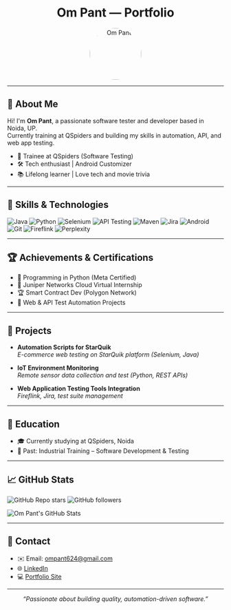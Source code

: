 <!-- Om Pant — Portfolio inspired README.md -->

<h1 align="center">Om Pant — Portfolio</h1>
<p align="center">
  <img src="https://avatars.githubusercontent.com/u/69330741?v=4" width="120" style="border-radius:50%" alt="Om Pant"/>

  
</p>

---

## 👤 About Me

Hi! I'm **Om Pant**, a passionate software tester and developer based in Noida, UP.  
Currently training at QSpiders and building my skills in automation, API, and web app testing.

- 💼 Trainee at QSpiders (Software Testing)
- 🛠️ Tech enthusiast | Android Customizer
- 📚 Lifelong learner | Love tech and movie trivia

---

## 🚀 Skills & Technologies

<!-- Colorful Skill Badges -->
![Java](https://img.shields.io/badge/Java-ED8B00?style=for-the-badge&logo=java&logoColor=white)
![Python](https://img.shields.io/badge/Python-3776AB?style=for-the-badge&logo=python&logoColor=white)
![Selenium](https://img.shields.io/badge/Selenium-43B02A?style=for-the-badge&logo=selenium&logoColor=white)
![API Testing](https://img.shields.io/badge/API%20Testing-6DB33F?style=for-the-badge)
![Maven](https://img.shields.io/badge/Maven-C71A36?style=for-the-badge&logo=apachemaven)
![Jira](https://img.shields.io/badge/Jira-0052CC?style=for-the-badge&logo=jira)
![Android](https://img.shields.io/badge/Android-3DDC84?style=for-the-badge&logo=android)
![Git](https://img.shields.io/badge/Git-F05032?style=for-the-badge&logo=git&logoColor=white)
![Fireflink](https://img.shields.io/badge/Fireflink-ffb300?style=for-the-badge)
![Perplexity](https://img.shields.io/badge/Perplexity-000000?style=for-the-badge)

---

## 🏆 Achievements & Certifications

- 🏅 Programming in Python (Meta Certified)
- 📄 Juniper Networks Cloud Virtual Internship
- 🏆 Smart Contract Dev (Polygon Network)
- 🔎 Web & API Test Automation Projects

---

## 📂 Projects

- **Automation Scripts for StarQuik**  
  _E-commerce web testing on StarQuik platform (Selenium, Java)_

- **IoT Environment Monitoring**  
  _Remote sensor data collection and test (Python, REST APIs)_

- **Web Application Testing Tools Integration**  
  _Fireflink, Jira, test suite management_

---

## 📘 Education

- 🎓 Currently studying at QSpiders, Noida
- 🏫 Past: Industrial Training – Software Development & Testing

---

## 📈 GitHub Stats

<!-- Replace REPO_NAME below with the actual repo you want to track stars for -->
![GitHub Repo stars](https://img.shields.io/github/stars/theompant/REPO_NAME?style=social)
![GitHub followers](https://img.shields.io/github/followers/theompant?style=social)

![Om Pant's GitHub Stats](https://github-readme-stats.vercel.app/api?username=theompant&show_icons=true&theme=radical)


<!-- Add more dynamic badges/cards using shields.io and readme-stats services -->

---

## 📌 Contact

- ✉️ Email: ompant624@gmail.com
- 🌐 [LinkedIn](https://www.linkedin.com/in/theompant)
- 💻 [Portfolio Site](YOUR_PORTFOLIO_LINK)

---

<p align="center"><em>“Passionate about building quality, automation-driven software.”</em></p>
